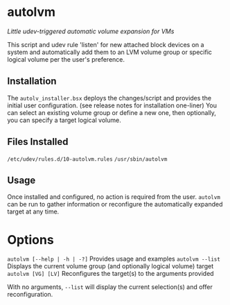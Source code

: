 # autolvm
*Little udev-triggered automatic volume expansion for VMs*

This script and udev rule 'listen' for new attached block devices on a system and automatically add them to an LVM volume group or specific logical volume per the user's preference.

## Installation

The `autolv_installer.bsx` deploys the changes/script and provides the initial user configuration. (see release notes for installation one-liner)
You can select an existing volume group or define a new one, then optionally, you can specify a target logical volume.

## Files Installed

`/etc/udev/rules.d/10-autolvm.rules`
`/usr/sbin/autolvm`

## Usage

Once installed and configured, no action is required from the user. `autolvm` can be run to gather information or reconfigure the automatically expanded target at any time.

# Options

`autolvm [--help | -h | -?]`  Provides usage and examples
`autolvm --list`  Displays the current volume group (and optionally logical volume) target
`autolvm [VG] [LV]` Reconfigures the target(s) to the arguments provided

With no arguments, `--list` will display the current selection(s) and offer reconfiguration. 
